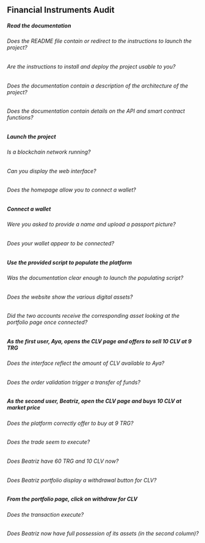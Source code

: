 ## Financial Instruments Audit

##### Read the documentation
###### Does the README file contain or redirect to the instructions to launch the project?
###### Are the instructions to install and deploy the project usable to you?
###### Does the documentation contain a description of the architecture of the project?
###### Does the documentation contain details on the API and smart contract functions?

##### Launch the project
###### Is a blockchain network running?
###### Can you display the web interface?
###### Does the homepage allow you to connect a wallet?

##### Connect a wallet
###### Were you asked to provide a name and upload a passport picture?
###### Does your wallet appear to be connected?

##### Use the provided script to populate the platform
###### Was the documentation clear enough to launch the populating script?
###### Does the website show the various digital assets?
###### Did the two accounts receive the corresponding asset looking at the portfolio page once connected?

##### As the first user, Aya, opens the CLV page and offers to sell 10 CLV at 9 TRG
###### Does the interface reflect the amount of CLV available to Aya? 
###### Does the order validation trigger a transfer of funds?

##### As the second user, Beatriz, open the CLV page and buys 10 CLV at market price
###### Does the platform correctly offer to buy at 9 TRG?
###### Does the trade seem to execute?
###### Does Beatriz have 60 TRG and 10 CLV now?
###### Does Beatriz portfolio display a withdrawal button for CLV?

##### From the portfolio page, click on withdraw for CLV
###### Does the transaction execute?
###### Does Beatriz now have full possession of its assets (in the second column)?
